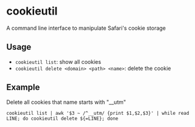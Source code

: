# cookieutil

A command line interface to manipulate Safari's cookie storage

## Usage

* `cookieutil list`: show all cookies
* `cookieutil delete <domain> <path> <name>`: delete the cookie

## Example

Delete all cookies that name starts with "__utm"

```
cookieutil list | awk '$3 ~ /^__utm/ {print $1,$2,$3}' | while read LINE; do cookieutil delete ${=LINE}; done
```
